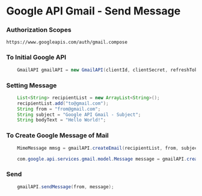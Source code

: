 Google API Gmail - Send Message
===============================================================
### Authorization Scopes
	https://www.googleapis.com/auth/gmail.compose

### To Initial Google API 
```JAVA
	GmailAPI gmailAPI = new GmailAPI(clientId, clientSecret, refreshToken);
```
### Setting Message
```JAVA
	List<String> recipientList = new ArrayList<String>();
	recipientList.add("to@gmail.com");
	String from = "from@gmail.com";
	String subject = "Google API Gmail - Subject";
	String bodyText = "Hello World!";
```
### To Create Google Message of Mail
```JAVA
	MimeMessage mmsg = gmailAPI.createEmail(recipientList, from, subject, bodyText);

	com.google.api.services.gmail.model.Message message = gmailAPI.createMessageWithEmail(mmsg);
```
### Send
```JAVA
	gmailAPI.sendMessage(from, message);
```
